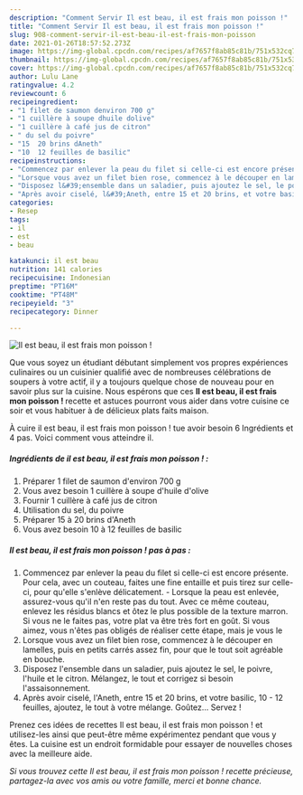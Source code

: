 ```yaml
---
description: "Comment Servir Il est beau, il est frais mon poisson !"
title: "Comment Servir Il est beau, il est frais mon poisson !"
slug: 908-comment-servir-il-est-beau-il-est-frais-mon-poisson
date: 2021-01-26T18:57:52.273Z
image: https://img-global.cpcdn.com/recipes/af7657f8ab85c81b/751x532cq70/il-est-beau-il-est-frais-mon-poisson-photo-principale-de-la-recette.jpg
thumbnail: https://img-global.cpcdn.com/recipes/af7657f8ab85c81b/751x532cq70/il-est-beau-il-est-frais-mon-poisson-photo-principale-de-la-recette.jpg
cover: https://img-global.cpcdn.com/recipes/af7657f8ab85c81b/751x532cq70/il-est-beau-il-est-frais-mon-poisson-photo-principale-de-la-recette.jpg
author: Lulu Lane
ratingvalue: 4.2
reviewcount: 6
recipeingredient:
- "1 filet de saumon denviron 700 g"
- "1 cuillère à soupe dhuile dolive"
- "1 cuillère à café jus de citron"
- " du sel du poivre"
- "15  20 brins dAneth"
- "10  12 feuilles de basilic"
recipeinstructions:
- "Commencez par enlever la peau du filet si celle-ci est encore présente. Pour cela, avec un couteau, faites une fine entaille et puis tirez sur celle-ci, pour qu&#39;elle s&#39;enlève délicatement. Lorsque la peau est enlevée, assurez-vous qu&#39;il n&#39;en reste pas du tout. Avec ce même couteau, enlevez les résidus blancs et ôtez le plus possible de la texture marron. Si vous ne le faites pas, votre plat va être très fort en goût. Si vous aimez, vous n&#39;êtes pas obligés de réaliser cette étape, mais je vous le"
- "Lorsque vous avez un filet bien rose, commencez à le découper en lamelles, puis en petits carrés assez fin, pour que le tout soit agréable en bouche."
- "Disposez l&#39;ensemble dans un saladier, puis ajoutez le sel, le poivre, l&#39;huile et le citron. Mélangez, le tout et corrigez si besoin l&#39;assaisonnement."
- "Après avoir ciselé, l&#39;Aneth, entre 15 et 20 brins, et votre basilic, 10 - 12 feuilles, ajoutez, le tout à votre mélange. Goûtez... Servez !"
categories:
- Resep
tags:
- il
- est
- beau

katakunci: il est beau 
nutrition: 141 calories
recipecuisine: Indonesian
preptime: "PT16M"
cooktime: "PT48M"
recipeyield: "3"
recipecategory: Dinner

---
```



![Il est beau, il est frais mon poisson !](https://img-global.cpcdn.com/recipes/af7657f8ab85c81b/751x532cq70/il-est-beau-il-est-frais-mon-poisson-photo-principale-de-la-recette.jpg)

Que vous soyez un étudiant débutant simplement vos propres expériences culinaires ou un cuisinier qualifié avec de nombreuses célébrations de soupers à votre actif, il y a toujours quelque chose de nouveau pour en savoir plus sur la cuisine. Nous espérons que ces <strong> Il est beau, il est frais mon poisson ! </strong> recette et astuces pourront vous aider dans votre cuisine ce soir et vous habituer à de délicieux plats faits maison.

<!--inarticleads1-->

À cuire il est beau, il est frais mon poisson ! tue avoir besoin 6 Ingrédients et 4 pas. Voici comment vous atteindre il.

##### Ingrédients de il est beau, il est frais mon poisson ! :

1. Préparer 1 filet de saumon d&#39;environ 700 g
1. Vous avez besoin 1 cuillère à soupe d&#39;huile d&#39;olive
1. Fournir 1 cuillère à café jus de citron
1. Utilisation  du sel, du poivre
1. Préparer 15 à 20 brins d&#39;Aneth
1. Vous avez besoin 10 à 12 feuilles de basilic




<!--inarticleads2-->

##### Il est beau, il est frais mon poisson ! pas à pas :

1. Commencez par enlever la peau du filet si celle-ci est encore présente. Pour cela, avec un couteau, faites une fine entaille et puis tirez sur celle-ci, pour qu&#39;elle s&#39;enlève délicatement. - Lorsque la peau est enlevée, assurez-vous qu&#39;il n&#39;en reste pas du tout. Avec ce même couteau, enlevez les résidus blancs et ôtez le plus possible de la texture marron. Si vous ne le faites pas, votre plat va être très fort en goût. Si vous aimez, vous n&#39;êtes pas obligés de réaliser cette étape, mais je vous le
1. Lorsque vous avez un filet bien rose, commencez à le découper en lamelles, puis en petits carrés assez fin, pour que le tout soit agréable en bouche.
1. Disposez l&#39;ensemble dans un saladier, puis ajoutez le sel, le poivre, l&#39;huile et le citron. Mélangez, le tout et corrigez si besoin l&#39;assaisonnement.
1. Après avoir ciselé, l&#39;Aneth, entre 15 et 20 brins, et votre basilic, 10 - 12 feuilles, ajoutez, le tout à votre mélange. Goûtez... Servez !




<!--inarticleads1-->

<p>
Prenez ces idées de recettes Il est beau, il est frais mon poisson ! et utilisez-les ainsi que peut-être même expérimentez pendant que vous y êtes. La cuisine est un endroit formidable pour essayer de nouvelles choses avec la meilleure aide.
</p>

<p>
<i>Si vous trouvez cette Il est beau, il est frais mon poisson ! recette précieuse, partagez-la avec vos amis ou votre famille, merci et bonne chance.</i>
</p>

